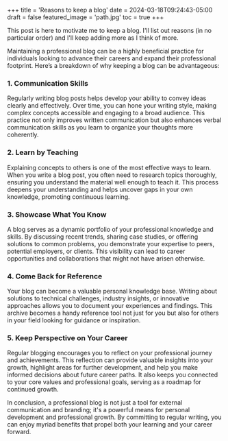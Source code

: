 +++
title = 'Reasons to keep a blog'
date = 2024-03-18T09:24:43-05:00
draft = false
featured_image = 'path.jpg'
toc = true
+++

This post is here to motivate me to keep a blog. I'll list out reasons (in no particular order) and I'll keep adding more as I think of more. 


Maintaining a professional blog can be a highly beneficial practice for individuals looking to advance their careers and expand their professional footprint. Here’s a breakdown of why keeping a blog can be advantageous:

### 1. Communication Skills
   Regularly writing blog posts helps develop your ability to convey ideas clearly and effectively. Over time, you can hone your writing style, making complex concepts accessible and engaging to a broad audience. This practice not only improves written communication but also enhances verbal communication skills as you learn to organize your thoughts more coherently.

### 2. Learn by Teaching
   Explaining concepts to others is one of the most effective ways to learn. When you write a blog post, you often need to research topics thoroughly, ensuring you understand the material well enough to teach it. This process deepens your understanding and helps uncover gaps in your own knowledge, promoting continuous learning.

### 3. Showcase What You Know
   A blog serves as a dynamic portfolio of your professional knowledge and skills. By discussing recent trends, sharing case studies, or offering solutions to common problems, you demonstrate your expertise to peers, potential employers, or clients. This visibility can lead to career opportunities and collaborations that might not have arisen otherwise.

### 4. Come Back for Reference
   Your blog can become a valuable personal knowledge base. Writing about solutions to technical challenges, industry insights, or innovative approaches allows you to document your experiences and findings. This archive becomes a handy reference tool not just for you but also for others in your field looking for guidance or inspiration.

### 5. Keep Perspective on Your Career
   Regular blogging encourages you to reflect on your professional journey and achievements. This reflection can provide valuable insights into your growth, highlight areas for further development, and help you make informed decisions about future career paths. It also keeps you connected to your core values and professional goals, serving as a roadmap for continued growth.

In conclusion, a professional blog is not just a tool for external communication and branding; it's a powerful means for personal development and professional growth. By committing to regular writing, you can enjoy myriad benefits that propel both your learning and your career forward.



